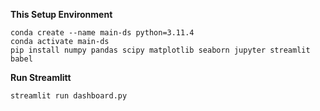 
**This Setup Environment**
```
conda create --name main-ds python=3.11.4
conda activate main-ds
pip install numpy pandas scipy matplotlib seaborn jupyter streamlit babel
```
**Run Streamlitt**

```
streamlit run dashboard.py
```

